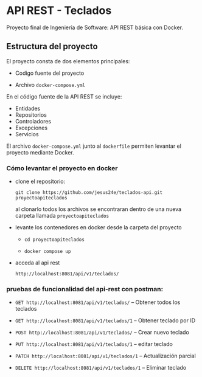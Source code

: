 # API REST - Teclados

Proyecto final de Ingeniería de Software: API REST básica con Docker.

## Estructura del proyecto

El proyecto consta de dos elementos principales:

- Codigo fuente del proyecto

- Archivo `docker-compose.yml`

En el código fuente de la API REST se incluye:
- Entidades
- Repositorios
- Controladores
- Excepciones
- Servicios

El archivo `docker-compose.yml` junto al `dockerfile` permiten levantar el proyecto mediante Docker.

### Cómo levantar el proyecto en docker

- clone el repositorio:

	```git clone https://github.com/jesus24e/teclados-api.git proyectoapiteclados```

	al clonarlo todos los archivos se encontraran dentro de una nueva carpeta llamada `proyectoapiteclados`

- levante los contenedores en docker desde la carpeta del proyecto
	- `cd proyectoapiteclados`
   
	- ```docker compose up```

- acceda al api rest

	```http://localhost:8081/api/v1/teclados/```

### pruebas de funcionalidad del api-rest con postman:

- `GET http://localhost:8081/api/v1/teclados/` – Obtener todos los teclados

- `GET http://localhost:8081/api/v1/teclados/1` – Obtener teclado por ID

- `POST http://localhost:8081/api/v1/teclados/` – Crear nuevo teclado

- `PUT http://localhost:8081/api/v1/teclados/1` – editar teclado

- `PATCH http://localhost:8081/api/v1/teclados/1` – Actualización parcial

- `DELETE http://localhost:8081/api/v1/teclados/1` – Eliminar teclado
